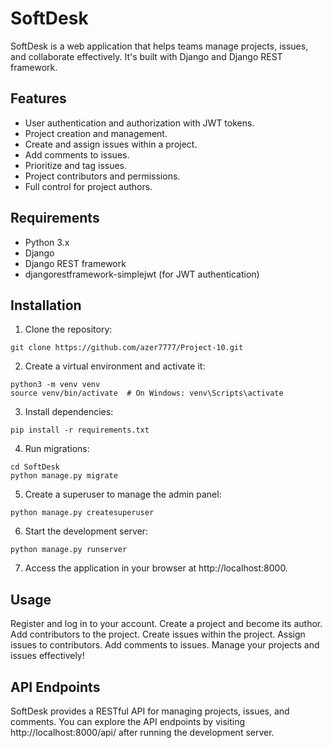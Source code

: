 # SoftDesk


SoftDesk is a web application that helps teams manage projects, issues, and collaborate effectively. It's built with Django and Django REST framework.

## Features

- User authentication and authorization with JWT tokens.
- Project creation and management.
- Create and assign issues within a project.
- Add comments to issues.
- Prioritize and tag issues.
- Project contributors and permissions.
- Full control for project authors.

## Requirements

- Python 3.x
- Django
- Django REST framework
- djangorestframework-simplejwt (for JWT authentication)

## Installation

1. Clone the repository:
````
git clone https://github.com/azer7777/Project-10.git
````
2. Create a virtual environment and activate it:
````
python3 -m venv venv 
source venv/bin/activate  # On Windows: venv\Scripts\activate
````
3. Install dependencies:
````
pip install -r requirements.txt
````
4. Run migrations:
````
cd SoftDesk
python manage.py migrate
````
5. Create a superuser to manage the admin panel:
````
python manage.py createsuperuser
````
6. Start the development server:
````
python manage.py runserver
````
7. Access the application in your browser at http://localhost:8000.

## Usage

Register and log in to your account.
Create a project and become its author.
Add contributors to the project.
Create issues within the project.
Assign issues to contributors.
Add comments to issues.
Manage your projects and issues effectively!

## API Endpoints
SoftDesk provides a RESTful API for managing projects, issues, and comments. You can explore the API endpoints by visiting http://localhost:8000/api/ after running the development server.
